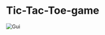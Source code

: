 # Tic-Tac-Toe-game

![Gui](https://github.com/akshaya-0210/Tic-Tac-Toe-game/assets/113678024/736e7470-1d40-40bf-ace7-d961f83bad70)
